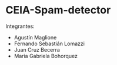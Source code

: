 # CEIA-Spam-detector

Integrantes:

- Agustín Maglione
- Fernando Sebastián Lomazzi
- Juan Cruz Becerra
- Maria Gabriela Bohorquez

